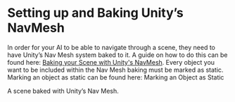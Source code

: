 # Setting up and Baking Unity’s NavMesh
In order for your AI to be able to navigate through a scene, they need to have Unity’s Nav Mesh system baked to it. A guide on how to do this can be found here: [Baking your Scene with Unity's NavMesh](https://docs.unity3d.com/Manual/nav-BuildingNavMesh.html). Every object you want to be included within the Nav Mesh baking must be marked as static. Marking an object as static can be found here: Marking an Object as Static

A scene baked with Unity’s Nav Mesh.

